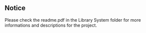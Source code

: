 ## Notice
Please check the readme.pdf in the Library System folder for more informations and descriptions for the project.
